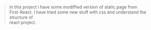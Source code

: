 >  In this project i have some modiffied version of static page from    
   First-React.
>  I have tried some new stuff with css and understand the structure of  
   react project.
   